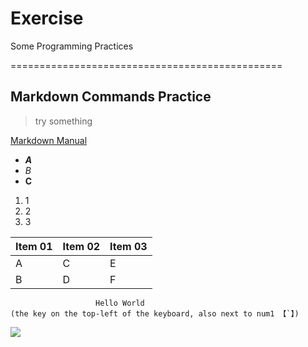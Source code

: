 # Exercise
Some Programming Practices


===============================================
## Markdown Commands Practice
> try something

[Markdown Manual](https://guides.github.com/features/mastering-markdown/)

+ ***A***
+ *B*
+ **C**

1. 1
2. 2
3. 3


| Item 01         | Item 02        | Item 03 |
|------------- |-------------| -------------|
| A             | C             | E |
| B             | D             | F |

```
                   Hello World 
(the key on the top-left of the keyboard, also next to num1 【`】)
````

![](https://static.pexels.com/photos/50577/hedgehog-animal-baby-cute-50577.jpeg)